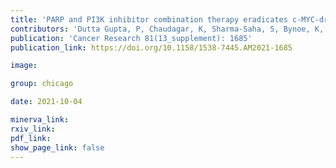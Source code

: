 ```yaml
---
title: 'PARP and PI3K inhibitor combination therapy eradicates c-MYC-driven murine prostate cancers via cGAS/STING pathway activation within tumor-associated macrophages.'
contributors: 'Dutta Gupta, P, Chaudagar, K, Sharma-Saha, S, Bynoe, K, Maillat, L, Heiss, B, Leung KH, Krishnan, Y, Stadler, WM, & Patnaik, A'
publication: 'Cancer Research 81(13_supplement): 1685'
publication_link: https://doi.org/10.1158/1538-7445.AM2021-1685

image:

group: chicago

date: 2021-10-04

minerva_link:
rxiv_link:
pdf_link:
show_page_link: false
---
```

